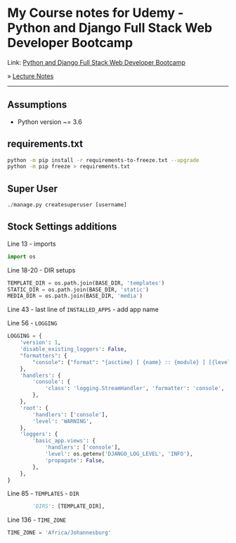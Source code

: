 # My Course notes for Udemy - Python and Django Full Stack Web Developer Bootcamp

Link: [Python and Django Full Stack Web Developer Bootcamp](https://www.udemy.com/course/python-and-django-full-stack-web-developer-bootcamp)

&raquo; [Lecture Notes](lecture_notes.md)

<hr>

## Assumptions

- Python version ~= 3.6


## requirements.txt

```bash
python -m pip install -r requirements-to-freeze.txt --upgrade
python -m pip freeze > requirements.txt
```
## Super User
```python
./manage.py createsuperuser [username]
```


## Stock Settings additions

Line 13 - imports

```python
import os
```

Line 18-20 - DIR setups

```python
TEMPLATE_DIR = os.path.join(BASE_DIR, 'templates')
STATIC_DIR = os.path.join(BASE_DIR, 'static')
MEDIA_DIR = os.path.join(BASE_DIR, 'media')
```

Line 43 - last line of `INSTALLED_APPS` - add app name

Line 56 - `LOGGING`

```python
LOGGING = {
    'version': 1,
    'disable_existing_loggers': False,
    "formatters": {
        "console": {"format": "{asctime} [ {name} :: {module} ] [{levelname}] | {message}", "style": "{"}
    },
    'handlers': {
        'console': {
            'class': 'logging.StreamHandler', 'formatter': 'console',
        },
    },
    'root': {
        'handlers': ['console'],
        'level': 'WARNING',
    },
    'loggers': {
        'basic_app.views': {
            'handlers': ['console'],
            'level': os.getenv('DJANGO_LOG_LEVEL', 'INFO'),
            'propagate': False,
        },
    },
}
```

Line 85 - `TEMPLATES` - `DIR`

```python
        'DIRS': [TEMPLATE_DIR],
```

Line 136 - `TIME_ZONE`

```python
TIME_ZONE = 'Africa/Johannesburg'
```
